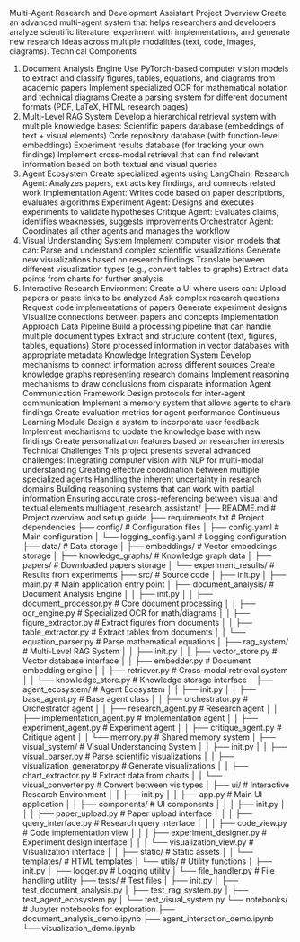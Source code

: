 Multi-Agent Research and Development Assistant Project Overview Create an advanced multi-agent system that helps researchers and developers analyze scientific literature, experiment with implementations, and generate new research ideas across multiple modalities (text, code, images, diagrams). Technical Components 
1. Document Analysis Engine Use PyTorch-based computer vision models to extract and classify figures, tables, equations, and diagrams from academic papers Implement specialized OCR for mathematical notation and technical diagrams Create a parsing system for different document formats (PDF, LaTeX, HTML research pages) 
1. Multi-Level RAG System Develop a hierarchical retrieval system with multiple knowledge bases: Scientific papers database (embeddings of text + visual elements) Code repository database (with function-level embeddings) Experiment results database (for tracking your own findings) Implement cross-modal retrieval that can find relevant information based on both textual and visual queries 
1. Agent Ecosystem Create specialized agents using LangChain: Research Agent: Analyzes papers, extracts key findings, and connects related work Implementation Agent: Writes code based on paper descriptions, evaluates algorithms Experiment Agent: Designs and executes experiments to validate hypotheses Critique Agent: Evaluates claims, identifies weaknesses, suggests improvements Orchestrator Agent: Coordinates all other agents and manages the workflow 
1. Visual Understanding System Implement computer vision models that can: Parse and understand complex scientific visualizations Generate new visualizations based on research findings Translate between different visualization types (e.g., convert tables to graphs) Extract data points from charts for further analysis 
1. Interactive Research Environment Create a UI where users can: Upload papers or paste links to be analyzed Ask complex research questions Request code implementations of papers Generate experiment designs Visualize connections between papers and concepts Implementation Approach Data Pipeline Build a processing pipeline that can handle multiple document types Extract and structure content (text, figures, tables, equations) Store processed information in vector databases with appropriate metadata Knowledge Integration System Develop mechanisms to connect information across different sources Create knowledge graphs representing research domains Implement reasoning mechanisms to draw conclusions from disparate information Agent Communication Framework Design protocols for inter-agent communication Implement a memory system that allows agents to share findings Create evaluation metrics for agent performance Continuous Learning Module Design a system to incorporate user feedback Implement mechanisms to update the knowledge base with new findings Create personalization features based on researcher interests Technical Challenges This project presents several advanced challenges: Integrating computer vision with NLP for multi-modal understanding Creating effective coordination between multiple specialized agents Handling the inherent uncertainty in research domains Building reasoning systems that can work with partial information Ensuring accurate cross-referencing between visual and textual elements
multiagent_research_assistant/
├── README.md                           # Project overview and setup guide
├── requirements.txt                    # Project dependencies
├── config/                             # Configuration files
│   ├── config.yaml                     # Main configuration
│   └── logging_config.yaml             # Logging configuration
├── data/                               # Data storage
│   ├── embeddings/                     # Vector embeddings storage
│   ├── knowledge_graphs/               # Knowledge graph data
│   ├── papers/                         # Downloaded papers storage
│   └── experiment_results/             # Results from experiments
├── src/                                # Source code
│   ├── init.py
│   ├── main.py                         # Main application entry point
│   ├── document_analysis/              # Document Analysis Engine
│   │   ├── init.py
│   │   ├── document_processor.py       # Core document processing
│   │   ├── ocr_engine.py               # Specialized OCR for math/diagrams
│   │   ├── figure_extractor.py         # Extract figures from documents
│   │   ├── table_extractor.py          # Extract tables from documents
│   │   └── equation_parser.py          # Parse mathematical equations
│   ├── rag_system/                     # Multi-Level RAG System
│   │   ├── init.py
│   │   ├── vector_store.py             # Vector database interface
│   │   ├── embedder.py                 # Document embedding engine
│   │   ├── retriever.py                # Cross-modal retrieval system
│   │   └── knowledge_store.py          # Knowledge storage interface
│   ├── agent_ecosystem/                # Agent Ecosystem
│   │   ├── init.py
│   │   ├── base_agent.py               # Base agent class
│   │   ├── orchestrator.py             # Orchestrator agent
│   │   ├── research_agent.py           # Research agent
│   │   ├── implementation_agent.py     # Implementation agent
│   │   ├── experiment_agent.py         # Experiment agent
│   │   ├── critique_agent.py           # Critique agent
│   │   └── memory.py                   # Shared memory system
│   ├── visual_system/                  # Visual Understanding System
│   │   ├── init.py
│   │   ├── visual_parser.py            # Parse scientific visualizations
│   │   ├── visualization_generator.py  # Generate visualizations
│   │   ├── chart_extractor.py          # Extract data from charts
│   │   └── visual_converter.py         # Convert between vis types
│   ├── ui/                             # Interactive Research Environment
│   │   ├── init.py
│   │   ├── app.py                      # Main UI application
│   │   ├── components/                 # UI components
│   │   │   ├── init.py
│   │   │   ├── paper_upload.py         # Paper upload interface
│   │   │   ├── query_interface.py      # Research query interface
│   │   │   ├── code_view.py            # Code implementation view
│   │   │   ├── experiment_designer.py  # Experiment design interface
│   │   │   └── visualization_view.py   # Visualization interface
│   │   ├── static/                     # Static assets
│   │   └── templates/                  # HTML templates
│   └── utils/                          # Utility functions
│       ├── init.py
│       ├── logger.py                   # Logging utility
│       └── file_handler.py             # File handling utility
├── tests/                              # Test files
│   ├── init.py
│   ├── test_document_analysis.py
│   ├── test_rag_system.py
│   ├── test_agent_ecosystem.py
│   └── test_visual_system.py
└── notebooks/                          # Jupyter notebooks for exploration
    ├── document_analysis_demo.ipynb
    ├── agent_interaction_demo.ipynb
    └── visualization_demo.ipynb
